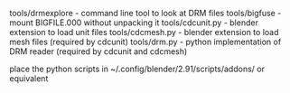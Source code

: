 
tools/drmexplore - command line tool to look at DRM files
tools/bigfuse    - mount BIGFILE.000 without unpacking it
tools/cdcunit.py - blender extension to load unit files
tools/cdcmesh.py - blender extension to load mesh files (required by cdcunit)
tools/drm.py     - python implementation of DRM reader (required by cdcunit and cdcmesh)

place the python scripts in ~/.config/blender/2.91/scripts/addons/ or equivalent
